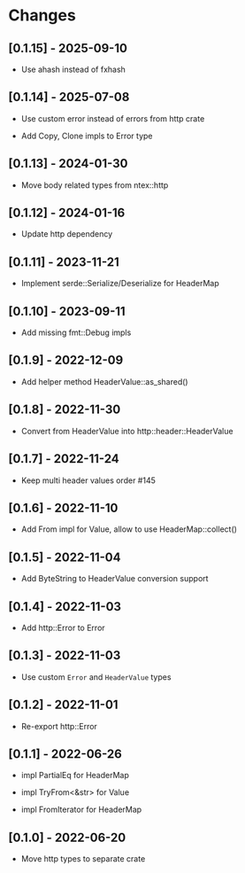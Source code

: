 # Changes

## [0.1.15] - 2025-09-10

* Use ahash instead of fxhash

## [0.1.14] - 2025-07-08

* Use custom error instead of errors from http crate

* Add Copy, Clone impls to Error type

## [0.1.13] - 2024-01-30

* Move body related types from ntex::http

## [0.1.12] - 2024-01-16

* Update http dependency

## [0.1.11] - 2023-11-21

* Implement serde::Serialize/Deserialize for HeaderMap

## [0.1.10] - 2023-09-11

* Add missing fmt::Debug impls

## [0.1.9] - 2022-12-09

* Add helper method HeaderValue::as_shared()

## [0.1.8] - 2022-11-30

* Convert from HeaderValue into http::header::HeaderValue

## [0.1.7] - 2022-11-24

* Keep multi header values order #145

## [0.1.6] - 2022-11-10

* Add From<HeaderValue> impl for Value, allow to use HeaderMap::collect()

## [0.1.5] - 2022-11-04

* Add ByteString to HeaderValue conversion support

## [0.1.4] - 2022-11-03

* Add http::Error to Error

## [0.1.3] - 2022-11-03

* Use custom `Error` and `HeaderValue` types

## [0.1.2] - 2022-11-01

* Re-export http::Error

## [0.1.1] - 2022-06-26

* impl PartialEq for HeaderMap

* impl TryFrom<&str> for Value

* impl FromIterator for HeaderMap

## [0.1.0] - 2022-06-20

* Move http types to separate crate
